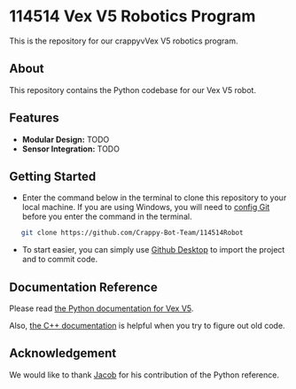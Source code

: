 # 114514 Vex V5 Robotics Program

This is the repository for our crappyvVex V5 robotics program.

## About

This repository contains the Python codebase for our Vex V5 robot.

## Features

- **Modular Design:** TODO
- **Sensor Integration:** TODO

## Getting Started

- Enter the command below in the terminal to clone this repository to your local machine. If you are using Windows, you will need to [config Git](https://git-scm.com/download/win) before you enter the command in the terminal.
```bash
   git clone https://github.com/Crappy-Bot-Team/114514Robot
```
- To start easier, you can simply use [Github Desktop](https://desktop.github.com/) to import the project and to commit code.

## Documentation Reference
Please read [the Python documentation for Vex V5](https://www.robotmesh.com/studio/content/docs/vexv5-python/html/namespaces.html).

Also, [the C++ documentation](https://www.robotmesh.com/studio/content/docs/vexv5-cpp/html/namespacevex.html) is helpful when you try to figure out old code.
## Acknowledgement
We would like to thank [Jacob](https://github.com/3204C) for his contribution of the Python reference.
